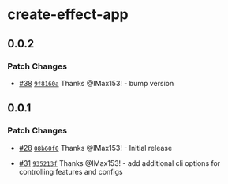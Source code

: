 # create-effect-app

## 0.0.2

### Patch Changes

- [#38](https://github.com/Effect-TS/examples/pull/38) [`9f8160a`](https://github.com/Effect-TS/examples/commit/9f8160ac3a6b4714634d1a167881c47edc1ea2b9) Thanks @IMax153! - bump version

## 0.0.1

### Patch Changes

- [#28](https://github.com/Effect-TS/examples/pull/28) [`08b60f0`](https://github.com/Effect-TS/examples/commit/08b60f058fe15fc8d17d2820bbcf02abe331cbdc) Thanks @IMax153! - Initial release

- [#31](https://github.com/Effect-TS/examples/pull/31) [`935213f`](https://github.com/Effect-TS/examples/commit/935213f903ccc38c91ad8a7df078a9fe4a69b73b) Thanks @IMax153! - add additional cli options for controlling features and configs
